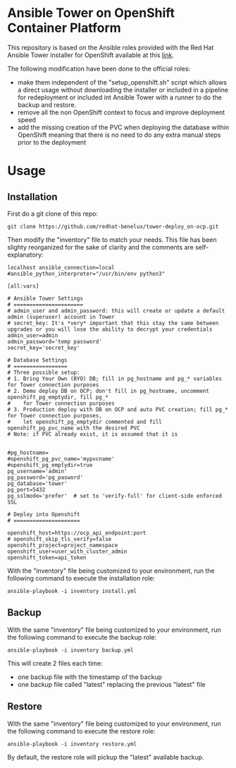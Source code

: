 # Ansible Tower on OpenShift Container Platform

This repository is based on the Ansible roles provided with the Red Hat Ansible Tower installer for OpenShift
available at this [link](https://releases.ansible.com/ansible-tower/setup_openshift/).

The following modification have been done to the official roles:

- make them independent of the "setup_openshift.sh" script which allows a direct usage without downloading the installer or included in a pipeline for redeployment or included int Ansible Tower with a runner to do the backup and restore.
- remove all the non OpenShift context to focus and improve deployment speed
- add the missing creation of the PVC when deploying the database within OpenShift meaning that there is no need to do any extra manual steps prior to the deployment 

# Usage

## Installation
First do a git clone of this repo:
```
git clone https://github.com/redhat-benelux/tower-deploy_on-ocp.git
```

Then modify the "inventory" file to match your needs. This file has been slighty reorganized for the sake of clarity and the comments are self-explanatory: 
```
localhost ansible_connection=local 
#ansible_python_interpreter="/usr/bin/env python3"

[all:vars]

# Ansible Tower Settings
# ======================
# admin_user and admin_password: this will create or update a default admin (superuser) account in Tower
# secret_key: It's *very* important that this stay the same between upgrades or you will lose the ability to decrypt your credentials
admin_user=admin
admin_password='temp password'
secret_key='secret_key'

# Database Settings
# =================
# Three possible setup:
# 1. Bring Your Own (BYO) DB; fill in pg_hostname and pg_* variables for Tower connection purposes
# 2. Demo deploy DB on OCP; don't fill in pg_hostname, uncomment openshift_pg_emptydir, fill pg_* 
#    for Tower connection purposes
# 3. Production deploy with DB on OCP and auto PVC creation; fill pg_* for Tower connection purposes,
#    let openshift_pg_emptydir commented and fill openshift_pg_pvc_name with the desired PVC 
# Note: if PVC already exist, it is assumed that it is 


#pg_hostname=
#openshift_pg_pvc_name='mypvcname'
#openshift_pg_emptydir=true
pg_username='admin'
pg_password='pg_pasword'
pg_database='tower'
pg_port=5432
pg_sslmode='prefer'  # set to 'verify-full' for client-side enforced SSL

# Deploy into Openshift
# =====================

openshift_host=https://ocp_api_endpoint:port
# openshift_skip_tls_verify=false
openshift_project=project_namespace
openshift_user=user_with_cluster_admin
openshift_token=api_token
```

With the "inventory" file being customized to your environment, run the following command to execute the installation role: 
```
ansible-playbook -i inventory install.yml 
```

## Backup
With the same "inventory" file being customized to your environment, run the following command to execute the backup role:
```
ansible-playbook -i inventory backup.yml
``` 
This will create 2 files each time:

- one backup file with the timestamp of the backup
- one backup file called "latest" replacing the previous "latest" file

## Restore
With the same "inventory" file being customized to your environment, run the following command to execute the restore role:
```
ansible-playbook -i inventory restore.yml
``` 
By default, the restore role will pickup the "latest" available backup.
